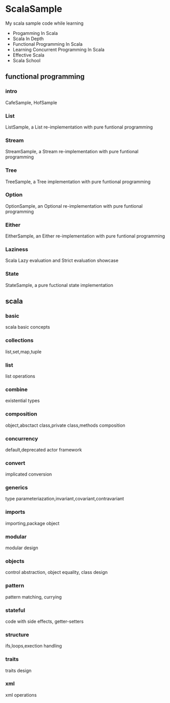 # ScalaSample
My scala sample code while learning
- Progamming In Scala
- Scala In Depth
- Functional Programming In Scala
- Learning Concurrent Programming In Scala
- Effective Scala
- Scala School


## functional programming
### intro
CafeSample, HofSample
### List
ListSample, a List re-implementation with pure funtional programming
### Stream
StreamSample, a Stream re-implementation with pure funtional programming
### Tree
TreeSample, a Tree implementation with pure funtional programming
### Option
OptionSample, an Optional re-implementation with pure funtional programming
### Either
EitherSample, an Either re-implementation with pure funtional programming
### Laziness
Scala Lazy evaluation and Strict evaluation showcase
### State
StateSample, a pure fuctional state implementation


## scala
### basic
scala basic concepts
### collections
list,set,map,tuple
### list
list operations
### combine
existential types
### composition
object,absctact class,private class,methods composition
### concurrency
default,deprecated actor framework
### convert
implicated conversion
### generics
type parameteriazation,invariant,covariant,contravariant
### imports
importing,package object
### modular
modular design
### objects
control abstraction, object equality, class design
### pattern
pattern matching, currying
### stateful
code with side effects, getter-setters
### structure
ifs,loops,exection handling
### traits
traits design
### xml
xml operations
